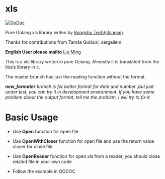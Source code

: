 # xls

[![GoDoc](https://godoc.org/github.com/extrame/xls?status.svg)](https://godoc.org/github.com/extrame/xls)

Pure Golang xls library writen by [Rongshu Tech(chinese)](http://www.rongshu.tech). 

Thanks for contributions from Tamás Gulácsi, sergeilem.

**English User please mailto** [Liu Ming](mailto:liuming@rongshu.tech)

This is a xls library writen in pure Golang. Almostly it is translated from the libxls library in c.

The master brunch has just the reading function without the format. 

***new_formater** branch is for better format for date and number ,but just under test, you can try it in development environment. If you have some problem about the output format, tell me the problem, I will try to fix it.*

# Basic Usage

* Use **Open** function for open file
* Use **OpenWithCloser** function for open file and use the return value closer for close file
* Use **OpenReader** function for open xls from a reader, you should close related file in your own code

* Follow the example in GODOC

